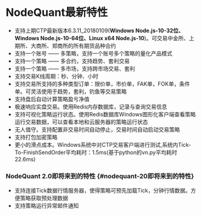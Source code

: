 # NodeQuant最新特性

* 支持上期CTP最新版本6.3.11_20180109\(**Windows Node.js-10-32位、Windows Node.js-10-64位、Linux x64 Node.js-10**\)。可交易中金所、上期所、大商所、郑商所的所有期货品种合约
* 支持一个账号 —— 多策略，支持一个账号多个策略的量化产品模式
* 支持一个策略 —— 多合约，支持趋势、套利交易
* 支持一个策略 —— 多市场，支持跨市场交易、套利
* 支持交易K线周期：秒、分钟、小时
* 支持交易所支持的多种类型订单：限价单，市价单，FAK单，FOK单，条件单。可灵活使用于趋势，套利，钓鱼等交易策略
* 支持盘后自动计算策略盈亏净值
* 极速响应实盘交易。使用Redis内存数据库，记录与查询交易信息
* 支持可视化策略运行状态。使用Redis数据库Windows图形化客户端查看策略运行交易数据，可以查看本地和云服务器的策略运行状态
* 无人值守。支持配置非交易时间自动停止，交易时间自动启动交易策略
* 支持打包加密策略
* 更小的滑点成本。Windows系统中对CTP交易客户端进行测试,系统内Tick-To-FinishSendOrder平均耗时：1.5ms\(基于python的vn.py平均耗时22.6ms\)

### NodeQuant 2.0即将来到的特性 {#nodequant-20即将来到的特性}

* 支持连接Tick数据行情服务器，使得策略可预先加载Tick，分钟行情数据。方便策略获取预处理数据
* 支持策略运行异常邮件通知

